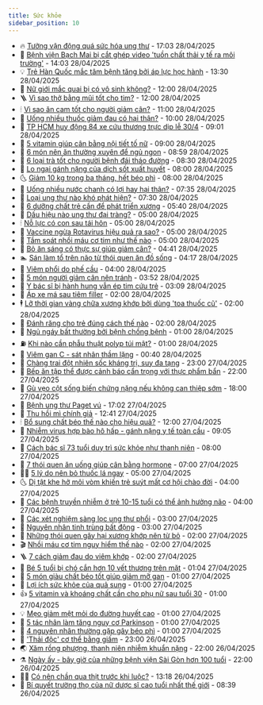 ```yaml
---
title: Sức khỏe
sidebar_position: 10
---
```


<!-- vnexpress-suc-khoe:START -->
- 🔥 [Tưởng vận động quá sức hóa ung thư](https://vnexpress.net/tuong-van-dong-qua-suc-hoa-ung-thu-4879726.html) - 17:03 28/04/2025
- 🥰 [Bệnh viện Bạch Mai bị cắt ghép video &#39;tuồn chất thải y tế ra môi trường&#39;](https://vnexpress.net/benh-vien-bach-mai-bi-cat-ghep-video-tuon-chat-thai-y-te-ra-moi-truong-4879815.html) - 14:03 28/04/2025
- 💡 [Trẻ Hàn Quốc mắc tâm bệnh tăng bởi áp lực học hành](https://vnexpress.net/tre-han-quoc-mac-tam-benh-tang-boi-ap-luc-hoc-hanh-4879750.html) - 13:30 28/04/2025
- 🤗 [Nữ giới mắc quai bị có vô sinh không?](https://vnexpress.net/nu-gioi-mac-quai-bi-co-vo-sinh-khong-4879794.html) - 12:00 28/04/2025
- 🪜 [Vì sao thở bằng mũi tốt cho tim?](https://vnexpress.net/vi-sao-tho-bang-mui-tot-cho-tim-4879647.html) - 12:00 28/04/2025
- 🕯 [Vì sao ăn cam tốt cho người giảm cân?](https://vnexpress.net/vi-sao-an-cam-tot-cho-nguoi-giam-can-4879672.html) - 11:00 28/04/2025
- 🤭 [Uống nhiều thuốc giảm đau có hại thận?](https://vnexpress.net/uong-nhieu-thuoc-giam-dau-co-hai-than-4879725.html) - 10:00 28/04/2025
- 👀 [TP HCM huy động 84 xe cứu thương trực dịp lễ 30/4](https://vnexpress.net/tp-hcm-huy-dong-84-xe-cuu-thuong-truc-dip-le-30-4-4879641.html) - 09:01 28/04/2025
- 🌋 [5 vitamin giúp cân bằng nội tiết tố nữ](https://vnexpress.net/5-vitamin-giup-can-bang-noi-tiet-to-nu-4879587.html) - 09:00 28/04/2025
- 🫶 [6 món nên ăn thường xuyên để ngủ ngon](https://vnexpress.net/6-mon-nen-an-thuong-xuyen-de-ngu-ngon-4879701.html) - 08:59 28/04/2025
- 🦆 [6 loại trà tốt cho người bệnh đái tháo đường](https://vnexpress.net/6-loai-tra-tot-cho-nguoi-benh-dai-thao-duong-4879649.html) - 08:30 28/04/2025
- 🚀 [Lo ngại gánh nặng của dịch sốt xuất huyết](https://vnexpress.net/lo-ngai-ganh-nang-cua-dich-sot-xuat-huyet-4879664.html) - 08:00 28/04/2025
- 🌜 [Giảm 10 kg trong ba tháng, hết béo phì](https://vnexpress.net/giam-10-kg-trong-ba-thang-het-beo-phi-4879626.html) - 08:00 28/04/2025
- 🧰 [Uống nhiều nước chanh có lợi hay hại thận?](https://vnexpress.net/uong-nhieu-nuoc-chanh-co-loi-hay-hai-than-4879511.html) - 07:35 28/04/2025
- 💫 [Loại ung thư nào khó phát hiện?](https://vnexpress.net/loai-ung-thu-nao-kho-phat-hien-4879586.html) - 07:30 28/04/2025
- 🌝 [6 dưỡng chất trẻ cần để phát triển xương](https://vnexpress.net/6-duong-chat-tre-can-de-phat-trien-xuong-4879507.html) - 05:40 28/04/2025
- 🗽 [Dấu hiệu nào ung thư đại tràng?](https://vnexpress.net/dau-hieu-nao-ung-thu-dai-trang-4879560.html) - 05:00 28/04/2025
- 🕯 [Nỗ lực có con sau tái hôn](https://vnexpress.net/no-luc-co-con-sau-tai-hon-4879523.html) - 05:00 28/04/2025
- 🦅 [Vaccine ngừa Rotavirus hiệu quả ra sao?](https://vnexpress.net/vaccine-ngua-rotavirus-hieu-qua-ra-sao-4879513.html) - 05:00 28/04/2025
- 🦆 [Tầm soát nhồi máu cơ tim như thế nào](https://vnexpress.net/tam-soat-nhoi-mau-co-tim-nhu-the-nao-4879467.html) - 05:00 28/04/2025
- 🎊 [Bỏ ăn sáng có thực sự giúp giảm cân?](https://vnexpress.net/bo-an-sang-co-thuc-su-giup-giam-can-4879588.html) - 04:41 28/04/2025
- 🏊 [Sán làm tổ trên não từ thói quen ăn đồ sống](https://vnexpress.net/san-lam-to-tren-nao-tu-thoi-quen-an-do-song-4879526.html) - 04:17 28/04/2025
- 📝 [Viêm phổi do phế cầu](https://vnexpress.net/suc-khoe/cam-nang/viem-phoi-do-phe-cau-317) - 04:00 28/04/2025
- 💯 [5 món người giảm cân nên tránh](https://vnexpress.net/5-mon-nguoi-giam-can-nen-tranh-4879543.html) - 03:52 28/04/2025
- 🌊 [Y bác sĩ bị hành hung vẫn ép tim cứu trẻ](https://vnexpress.net/y-bac-si-bi-hanh-hung-van-ep-tim-cuu-tre-4879438.html) - 03:09 28/04/2025
- 🚀 [Áp xe má sau tiêm filler](https://vnexpress.net/ap-xe-ma-sau-tiem-filler-4879419.html) - 02:00 28/04/2025
- 🕴 [Lỡ thời gian vàng chữa xương khớp bởi dùng &#39;toa thuốc cũ&#39;](https://vnexpress.net/lo-thoi-gian-vang-chua-xuong-khop-boi-dung-toa-thuoc-cu-4879412.html) - 02:00 28/04/2025
- 🗽 [Đánh răng cho trẻ đúng cách thế nào](https://vnexpress.net/danh-rang-cho-tre-dung-cach-the-nao-4879173.html) - 02:00 28/04/2025
- 🎡 [Ngủ ngáy bất thường bởi bệnh chồng bệnh](https://vnexpress.net/ngu-ngay-bat-thuong-boi-benh-chong-benh-4879359.html) - 01:00 28/04/2025
- ⛽️ [Khi nào cần phẫu thuật polyp túi mật?](https://vnexpress.net/khi-nao-can-phau-thuat-polyp-tui-mat-4879357.html) - 01:00 28/04/2025
- 🦆 [Viêm gan C - sát nhân thầm lặng](https://vnexpress.net/suc-khoe/cam-nang/viem-gan-c-316) - 00:40 28/04/2025
- 🤩 [Chàng trai đột nhiên sốc kháng trị, suy đa tạng](https://vnexpress.net/chang-trai-dot-nhien-soc-khang-tri-suy-da-tang-4879282.html) - 23:00 27/04/2025
- 🦒 [Bếp ăn tập thể được cảnh báo cẩn trọng với thực phẩm bẩn](https://vnexpress.net/bep-an-tap-the-duoc-canh-bao-can-trong-voi-thuc-pham-ban-4879327.html) - 22:00 27/04/2025
- 💫 [Gù vẹo cột sống biến chứng nặng nếu không can thiệp sớm](https://vnexpress.net/gu-veo-cot-song-bien-chung-nang-neu-khong-can-thiep-som-4879256.html) - 18:00 27/04/2025
- 🐘 [Bệnh ung thư Paget vú](https://vnexpress.net/suc-khoe/cam-nang/benh-paget-vu-315) - 17:02 27/04/2025
- 🚀 [Thu hồi mì chính giả](https://vnexpress.net/thu-hoi-mi-chinh-gia-4879317.html) - 12:41 27/04/2025
- 🕯 [Bổ sung chất béo thế nào cho hiệu quả?](https://vnexpress.net/bo-sung-chat-beo-the-nao-cho-hieu-qua-4873702.html) - 12:00 27/04/2025
- 🦏 [Nhiễm virus hợp bào hô hấp - gánh nặng y tế toàn cầu](https://vnexpress.net/nhiem-virus-hop-bao-ho-hap-ganh-nang-y-te-toan-cau-4879199.html) - 09:05 27/04/2025
- 🦄 [Cách bác sĩ 73 tuổi duy trì sức khỏe như thanh niên](https://vnexpress.net/cach-bac-si-73-tuoi-duy-tri-suc-khoe-nhu-thanh-nien-4879202.html) - 08:00 27/04/2025
- 🦒 [7 thói quen ăn uống giúp cân bằng hormone](https://vnexpress.net/7-thoi-quen-an-uong-giup-can-bang-hormone-4877661.html) - 07:00 27/04/2025
- 👨‍🏫 [5 lý do nên bỏ thuốc lá ngay](https://vnexpress.net/5-ly-do-nen-bo-thuoc-la-ngay-4879077.html) - 05:00 27/04/2025
- 🌜 [Dị tật khe hở môi vòm khiến trẻ suýt mất cơ hội chào đời](https://vnexpress.net/di-tat-khe-ho-moi-vom-khien-tre-suyt-mat-co-hoi-chao-doi-4879063.html) - 04:00 27/04/2025
- 🚀 [Các bệnh truyền nhiễm ở trẻ 10-15 tuổi có thể ảnh hưởng não](https://vnexpress.net/cac-benh-truyen-nhiem-o-tre-10-15-tuoi-co-the-anh-huong-nao-4879208.html) - 04:00 27/04/2025
- 💃 [Các xét nghiệm sàng lọc ung thư phổi](https://vnexpress.net/cac-xet-nghiem-sang-loc-ung-thu-phoi-4879164.html) - 03:00 27/04/2025
- 💯 [Nguyên nhân tinh trùng bất động](https://vnexpress.net/nguyen-nhan-tinh-trung-bat-dong-4879137.html) - 03:00 27/04/2025
- 🤔 [Những thói quen gây hại xương khớp nên từ bỏ](https://vnexpress.net/nhung-thoi-quen-gay-hai-xuong-khop-nen-tu-bo-4878243.html) - 02:00 27/04/2025
- 🎬 [Nhồi máu cơ tim nguy hiểm thế nào](https://vnexpress.net/nhoi-mau-co-tim-nguy-hiem-the-nao-4879160.html) - 02:00 27/04/2025
- 🪜 [7 cách giảm đau do viêm khớp](https://vnexpress.net/7-cach-giam-dau-do-viem-khop-4879138.html) - 02:00 27/04/2025
- 🦣 [Bé 5 tuổi bị chó cắn hơn 10 vết thương trên mặt](https://vnexpress.net/be-5-tuoi-bi-cho-can-hon-10-vet-thuong-tren-mat-4879082.html) - 01:04 27/04/2025
- 🧐 [5 món giàu chất béo tốt giúp giảm mỡ gan](https://vnexpress.net/5-mon-giau-chat-beo-tot-giup-giam-mo-gan-4879136.html) - 01:00 27/04/2025
- 🤡 [Lợi ích sức khỏe của quả sung](https://vnexpress.net/loi-ich-suc-khoe-cua-qua-sung-4879135.html) - 01:00 27/04/2025
- 👍 [5 vitamin và khoáng chất cần cho phụ nữ sau tuổi 30](https://vnexpress.net/5-vitamin-va-khoang-chat-can-cho-phu-nu-sau-tuoi-30-4879133.html) - 01:00 27/04/2025
- 💡 [Mẹo giảm mệt mỏi do đường huyết cao](https://vnexpress.net/meo-giam-met-moi-do-duong-huyet-cao-4879079.html) - 01:00 27/04/2025
- 💯 [5 tác nhân làm tăng nguy cơ Parkinson](https://vnexpress.net/5-tac-nhan-lam-tang-nguy-co-parkinson-4879062.html) - 01:00 27/04/2025
- 🧠 [4 nguyên nhân thường gặp gây béo phì](https://vnexpress.net/4-nguyen-nhan-thuong-gap-gay-beo-phi-4878887.html) - 01:00 27/04/2025
- 🎡 [&#39;Thải độc&#39; cơ thể bằng giấm](https://vnexpress.net/thai-doc-co-the-bang-giam-4876542.html) - 23:00 26/04/2025
- 🌏 [Xăm rồng phượng, thanh niên nhiễm khuẩn nặng](https://vnexpress.net/xam-rong-phuong-thanh-nien-nhiem-khuan-nang-4878867.html) - 22:00 26/04/2025
- ⚗️ [Ngày ấy - bây giờ của những bệnh viện Sài Gòn hơn 100 tuổi](https://vnexpress.net/ngay-ay-bay-gio-cua-nhung-benh-vien-sai-gon-hon-100-tuoi-4878314.html) - 22:00 26/04/2025
- 👨‍🏫 [Có nên chần qua thịt trước khi luộc?](https://vnexpress.net/co-nen-chan-qua-thit-truoc-khi-luoc-4878942.html) - 13:18 26/04/2025
- 🤖 [Bí quyết trường thọ của nữ dược sĩ cao tuổi nhất thế giới](https://vnexpress.net/bi-quyet-truong-tho-cua-nu-duoc-si-cao-tuoi-nhat-the-gioi-4878975.html) - 08:39 26/04/2025<!-- vnexpress-suc-khoe:END -->
